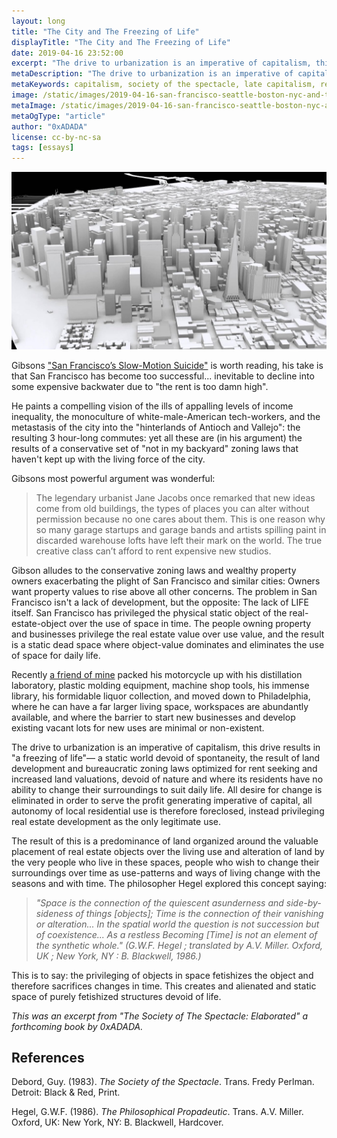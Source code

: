 ```yaml
---
layout: long
title: "The City and The Freezing of Life"
displayTitle: "The City and The Freezing of Life"
date: 2019-04-16 23:52:00
excerpt: "The drive to urbanization is an imperative of capitalism, this drive results in 'a freezing of life'— a static world devoid of spontaneity, the result of land development and bureaucratic zoning laws optimized for rent seeking and increased land valuations, devoid of nature and where its residents have no ability to change their surroundings to suit their daily ways of living"
metaDescription: "The drive to urbanization is an imperative of capitalism, this drive results in 'a freezing of life'— a static world devoid of spontaneity, the result of land development and bureaucratic zoning laws optimized for rent seeking and increased land valuations, devoid of nature and where its residents have no ability to change their surroundings to suit their daily ways of living"
metaKeywords: capitalism, society of the spectacle, late capitalism, real estate
image: /static/images/2019-04-16-san-francisco-seattle-boston-nyc-and-the-freezing-of-life.jpg
metaImage: /static/images/2019-04-16-san-francisco-seattle-boston-nyc-and-the-freezing-of-life.jpg
metaOgType: "article"
author: "0xADADA"
license: cc-by-nc-sa
tags: [essays]
---
```


<img src="/static/images/2019-04-16-san-francisco-seattle-boston-nyc-and-the-freezing-of-life.jpg" alt="A model city" title="A model city">

Gibsons ["San Francisco’s Slow-Motion Suicide"](https://www.nationalreview.com/2019/04/san-francisco-decline-failed-government-policies/)
is worth reading, his take is that San Francisco has become too successful... inevitable to decline into 
some expensive backwater due to "the rent is too damn high".

He paints a compelling vision of the ills of appalling levels of income inequality, the monoculture of 
white-male-American tech-workers, and the metastasis of the city into the "hinterlands of Antioch and Vallejo": the resulting 3 hour-long commutes: yet all these are (in his argument) the results of a conservative set of 
"not in my backyard" zoning laws that haven't kept up with the living force of the city.

Gibsons most powerful argument was wonderful:
> The legendary urbanist Jane Jacobs once remarked that new ideas come from old buildings, the types of places 
> you can alter without permission because no one cares about them. This is one reason why so many garage startups 
> and garage bands and artists spilling paint in discarded warehouse lofts have left their mark on the world. 
> The true creative class can’t afford to rent expensive new studios.

Gibson alludes to the conservative zoning laws and wealthy property owners exacerbating the plight of San Francisco 
and similar cities: Owners want property values to rise above all other concerns. The problem in San Francisco isn't a lack of development, but the opposite: The lack of LIFE 
itself. San Francisco has privileged the physical static object of the real-estate-object over the use of space 
in time. The people owning property and businesses privilege the real estate value over use value, 
and the result is a static dead space where object-value dominates and eliminates the use of space for daily life.

Recently [a friend of mine](https://twitter.com/b_apothecary) packed his motorcycle up with his distillation laboratory, plastic molding equipment,
machine shop tools, his immense library, his formidable liquor collection, and moved down to Philadelphia, where 
he can have a far larger living space, workspaces are abundantly available, and where the barrier to start new 
businesses and develop existing vacant lots for new uses are minimal or non-existent.

The drive to urbanization is an imperative of capitalism, this drive results in "a freezing of life"— a static world devoid of spontaneity, the result of land development and bureaucratic zoning laws optimized for rent seeking and increased land valuations, devoid of nature and where its residents have no ability to change their surroundings to suit daily life. All desire for change is eliminated in order to serve the profit generating imperative of capital, all autonomy of local residential use is therefore foreclosed, instead privileging real estate development as the only legitimate use.

The result of this is a predominance of land organized around the valuable placement of real estate objects over the living use and alteration of land by the very people who live in these spaces, people who wish to change their surroundings over time as use-patterns and ways of living change with the seasons and with time. The philosopher Hegel explored this concept saying:

> *"Space is the connection of the quiescent asunderness and side-by-sideness of things [objects]; Time is the connection of their vanishing or alteration... In the spatial world the question is not succession but of coexistence... As a restless Becoming [Time] is not an element of the synthetic whole."*
> <cite>(G.W.F. Hegel ; translated by A.V. Miller. Oxford, UK ; New York, NY : B. Blackwell, 1986.)</cite>

This is to say: the privileging of objects in space fetishizes the object and therefore sacrifices changes in time. This creates and alienated and static space of purely fetishized structures devoid of life.

_This was an excerpt from "The Society of The Spectacle: Elaborated" a forthcoming book by 0xADADA._

## References

Debord, Guy.
(1983). 
_The Society of the Spectacle_.
Trans. Fredy Perlman. 
Detroit: Black & Red, Print.

Hegel, G.W.F.
(1986).
_The Philosophical Propadeutic_.
Trans. A.V. Miller. 
Oxford, UK:  New York, NY: B. Blackwell, Hardcover.
